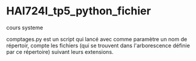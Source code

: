 # HAI724I_tp5_python_fichier
cours systeme  

comptages.py est un script qui lancé avec comme paramètre un nom de répertoir, compte les fichiers (qui se trouvent dans l'arborescence définie par ce répertoire) suivant leurs extensions.
